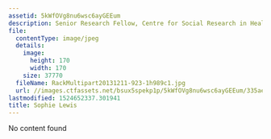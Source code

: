 ```yaml
---
assetid: 5kWfOVg8nu6wsc6ayGEEum
description: Senior Research Fellow, Centre for Social Research in Health, UNSW
file:
  contentType: image/jpeg
  details:
    image:
      height: 170
      width: 170
    size: 37770
  fileName: RackMultipart20131211-923-1h989c1.jpg
  url: //images.ctfassets.net/bsux5spekp1p/5kWfOVg8nu6wsc6ayGEEum/335ae0bd29c4c77037409c8f593a08dd/RackMultipart20131211-923-1h989c1.jpg
lastmodified: 1524652337.301941
title: Sophie Lewis
---
```

No content found